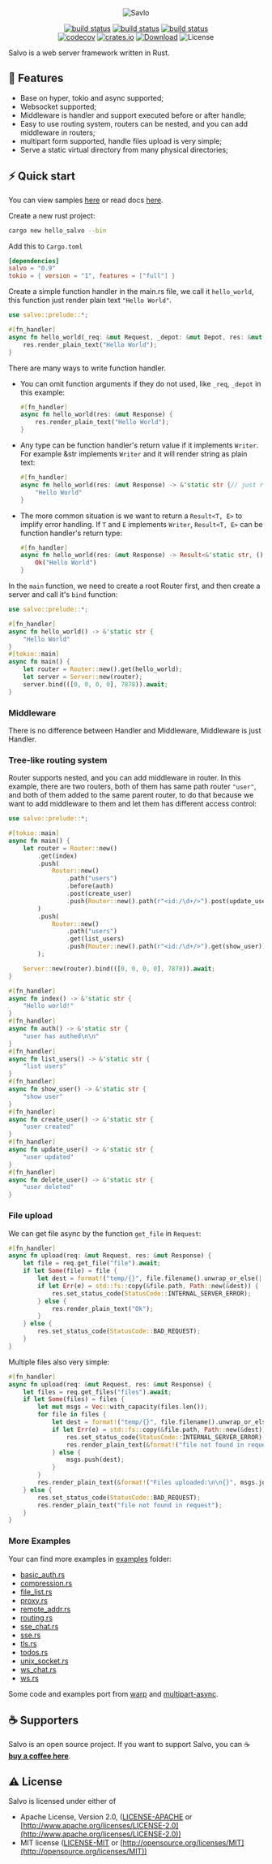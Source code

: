 <div align="center">
<img alt="Savlo" src="assets/logo.svg" />
<p>

[![build status](https://github.com/salvo-rs/salvo/workflows/CI%20(Linux)/badge.svg?branch=master&event=push)](https://github.com/salvo-rs/salvo/actions)
[![build status](https://github.com/salvo-rs/salvo//workflows/CI%20(macOS)/badge.svg?branch=master&event=push)](https://github.com/salvo-rs/salvo/actions)
[![build status](https://github.com/salvo-rs/salvo/workflows/CI%20(Windows)/badge.svg?branch=master&event=push)](https://github.com/salvo-rs/salvo/actions)
<br>
[![codecov](https://codecov.io/gh/salvo-rs/salvo/branch/master/graph/badge.svg)](https://codecov.io/gh/salvo-rs/salvo)
[![crates.io](https://img.shields.io/crates/v/salvo)](https://crates.io/crates/salvo)
[![Download](https://img.shields.io/crates/d/salvo.svg)](https://crates.io/crates/salvo)
![License](https://img.shields.io/crates/l/salvo.svg)
</p>
</div>

Salvo is a web server framework written in Rust.
## 🎯 Features
  * Base on hyper, tokio and async supported;
  * Websocket supported;
  * Middleware is handler and support executed before or after handle;
  * Easy to use routing system, routers can be nested, and you can add middleware in routers;
  * multipart form supported, handle files upload is very simple;
  * Serve a static virtual directory from many physical directories;

## ⚡️ Quick start
You can view samples [here](https://github.com/salvo-rs/salvo/tree/master/examples) or read docs [here](https://docs.rs/salvo/).

Create a new rust project:

```bash
cargo new hello_salvo --bin
```

Add this to `Cargo.toml`

```toml
[dependencies]
salvo = "0.9"
tokio = { version = "1", features = ["full"] }
```

Create a simple function handler in the main.rs file, we call it `hello_world`, this function just render plain text ```"Hello World"```.

```rust
use salvo::prelude::*;

#[fn_handler]
async fn hello_world(_req: &mut Request, _depot: &mut Depot, res: &mut Response) {
    res.render_plain_text("Hello World");
}
```

There are many ways to write function handler.
- You can omit function arguments if they do not used, like ```_req```, ```_depot``` in this example:

    ``` rust
    #[fn_handler]
    async fn hello_world(res: &mut Response) {
        res.render_plain_text("Hello World");
    }
    ```

- Any type can be function handler's return value if it implements ```Writer```. For example &str implements ```Writer``` and it will render string as plain text:

    ```rust
    #[fn_handler]
    async fn hello_world(res: &mut Response) -> &'static str {// just return &str
        "Hello World"
    }
    ```

- The more common situation is we want to return a ```Result<T, E>``` to implify error handling. If ```T``` and ```E``` implements ```Writer```, ```Result<T, E>``` can be function handler's return type:
  
    ```rust
    #[fn_handler]
    async fn hello_world(res: &mut Response) -> Result<&'static str, ()> {// return Result
        Ok("Hello World")
    }
    ```

In the ```main``` function, we need to create a root Router first, and then create a server and call it's ```bind``` function:

```rust
use salvo::prelude::*;

#[fn_handler]
async fn hello_world() -> &'static str {
    "Hello World"
}
#[tokio::main]
async fn main() {
    let router = Router::new().get(hello_world);
    let server = Server::new(router);
    server.bind(([0, 0, 0, 0], 7878)).await;
}
```

### Middleware
There is no difference between Handler and Middleware, Middleware is just Handler.
### Tree-like routing system
Router supports nested, and you can add middleware in router. In this example, there are two routers, both of them has same path router ```"user"```, and both of them added to the same parent router, to do that because we want to add middleware to them and let them has different access control:

```rust
use salvo::prelude::*;

#[tokio::main]
async fn main() {
    let router = Router::new()
        .get(index)
        .push(
            Router::new()
                .path("users")
                .before(auth)
                .post(create_user)
                .push(Router::new().path(r"<id:/\d+/>").post(update_user).delete(delete_user)),
        )
        .push(
            Router::new()
                .path("users")
                .get(list_users)
                .push(Router::new().path(r"<id:/\d+/>").get(show_user)),
        );

    Server::new(router).bind(([0, 0, 0, 0], 7878)).await;
}

#[fn_handler]
async fn index() -> &'static str {
    "Hello world!"
}
#[fn_handler]
async fn auth() -> &'static str {
    "user has authed\n\n"
}
#[fn_handler]
async fn list_users() -> &'static str {
    "list users"
}
#[fn_handler]
async fn show_user() -> &'static str {
    "show user"
}
#[fn_handler]
async fn create_user() -> &'static str {
    "user created"
}
#[fn_handler]
async fn update_user() -> &'static str {
    "user updated"
}
#[fn_handler]
async fn delete_user() -> &'static str {
    "user deleted"
}
```

### File upload
We can get file async by the function ```get_file``` in ```Request```:

```rust
#[fn_handler]
async fn upload(req: &mut Request, res: &mut Response) {
    let file = req.get_file("file").await;
    if let Some(file) = file {
        let dest = format!("temp/{}", file.filename().unwrap_or_else(|| "file".into()));
        if let Err(e) = std::fs::copy(&file.path, Path::new(&dest)) {
            res.set_status_code(StatusCode::INTERNAL_SERVER_ERROR);
        } else {
            res.render_plain_text("Ok");
        }
    } else {
        res.set_status_code(StatusCode::BAD_REQUEST);
    }
}
```

Multiple files also very simple:

```rust
#[fn_handler]
async fn upload(req: &mut Request, res: &mut Response) {
    let files = req.get_files("files").await;
    if let Some(files) = files {
        let mut msgs = Vec::with_capacity(files.len());
        for file in files {
            let dest = format!("temp/{}", file.filename().unwrap_or_else(|| "file".into()));
            if let Err(e) = std::fs::copy(&file.path, Path::new(&dest)) {
                res.set_status_code(StatusCode::INTERNAL_SERVER_ERROR);
                res.render_plain_text(&format!("file not found in request: {}", e.to_string()));
            } else {
                msgs.push(dest);
            }
        }
        res.render_plain_text(&format!("Files uploaded:\n\n{}", msgs.join("\n")));
    } else {
        res.set_status_code(StatusCode::BAD_REQUEST);
        res.render_plain_text("file not found in request");
    }
}
```

### More Examples
Your can find more examples in [examples](./examples/) folder:
- [basic_auth.rs](./examples/basic_auth.rs)
- [compression.rs](./examples/compression.rs)
- [file_list.rs](./examples/file_list.rs)
- [proxy.rs](./examples/proxy.rs)
- [remote_addr.rs](./examples/remote_addr.rs)
- [routing.rs](./examples/routing.rs)
- [sse_chat.rs](./examples/sse_chat.rs)
- [sse.rs](./examples/sse.rs)
- [tls.rs](./examples/tls.rs)
- [todos.rs](./examples/todos.rs)
- [unix_socket.rs](./examples/unix_socket.rs)
- [ws_chat.rs](./examples/ws_chat.rs)
- [ws.rs](./examples/ws.rs)

Some code and examples port from [warp](https://github.com/seanmonstar/warp) and [multipart-async](https://github.com/abonander/multipart-async).

## ☕ Supporters

Salvo is an open source project. If you want to support Salvo, you can ☕ [**buy a coffee here**](https://www.buymeacoffee.com/chrislearn).

## ⚠️ License

Salvo is licensed under either of
* Apache License, Version 2.0, ([LICENSE-APACHE](LICENSE-APACHE) or [http://www.apache.org/licenses/LICENSE-2.0](http://www.apache.org/licenses/LICENSE-2.0))
* MIT license ([LICENSE-MIT](LICENSE-MIT) or [http://opensource.org/licenses/MIT](http://opensource.org/licenses/MIT))
